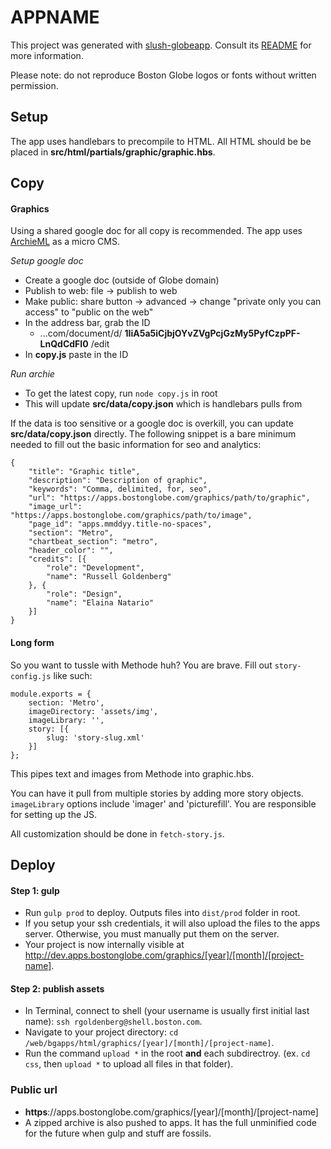# APPNAME

This project was generated with [slush-globeapp](https://github.com/BostonGlobe/slush-globeapp). Consult its [README](https://github.com/BostonGlobe/slush-globeapp) for more information.

Please note: do not reproduce Boston Globe logos or fonts without written permission.

## Setup
The app uses handlebars to precompile to HTML. All HTML should be be placed in **src/html/partials/graphic/graphic.hbs**.

## Copy

#### Graphics
Using a shared google doc for all copy is recommended. The app uses [ArchieML](http://archieml.org) as a micro CMS.

*Setup google doc*
- Create a google doc (outside of Globe domain)
- Publish to web: file -> publish to web
- Make public: share button -> advanced -> change "private only you can access" to "public on the web"
- In the address bar, grab the ID
	- ...com/document/d/ **1IiA5a5iCjbjOYvZVgPcjGzMy5PyfCzpPF-LnQdCdFI0** /edit
- In **copy.js** paste in the ID

*Run archie*
- To get the latest copy, run `node copy.js` in root
- This will update **src/data/copy.json** which is handlebars pulls from

If the data is too sensitive or a google doc is overkill, you can update **src/data/copy.json** directly. The following snippet is a bare minimum needed to fill out the basic information for seo and analytics:

```
{
	"title": "Graphic title",
	"description": "Description of graphic",
	"keywords": "Comma, delimited, for, seo",
	"url": "https://apps.bostonglobe.com/graphics/path/to/graphic",
	"image_url": "https://apps.bostonglobe.com/graphics/path/to/image",
	"page_id": "apps.mmddyy.title-no-spaces",
	"section": "Metro",
	"chartbeat_section": "metro",
	"header_color": "",
	"credits": [{
		"role": "Development",
		"name": "Russell Goldenberg"
	}, {
		"role": "Design",
		"name": "Elaina Natario"
	}]
}
```

#### Long form 
So you want to tussle with Methode huh? You are brave. Fill out `story-config.js` like such: 

```
module.exports = {
	section: 'Metro',
	imageDirectory: 'assets/img',
	imageLibrary: '',
	story: [{
		slug: 'story-slug.xml' 
	}]
};

```

This pipes text and images from Methode into graphic.hbs.

You can have it pull from multiple stories by adding more story objects. `imageLibrary` options include 'imager' and 'picturefill'. You are responsible for setting up the JS.

All customization should be done in `fetch-story.js`.

## Deploy
#### Step 1: gulp 
- Run `gulp prod` to deploy. Outputs files into `dist/prod` folder in root. 
- If you setup your ssh credentials, it will also upload the files to the apps server. Otherwise, you must manually put them on the server.
- Your project is now internally visible at http://dev.apps.bostonglobe.com/graphics/[year]/[month]/[project-name].

#### Step 2: publish assets
- In Terminal, connect to shell (your username is usually first initial last name): `ssh rgoldenberg@shell.boston.com`.
- Navigate to your project directory: `cd /web/bgapps/html/graphics/[year]/[month]/[project-name]`.
- Run the command `upload *` in the root **and** each subdirectroy. (ex. `cd css`, then `upload *` to upload all files in that folder).

### Public url
- **https**://apps.bostonglobe.com/graphics/[year]/[month]/[project-name]
- A zipped archive is also pushed to apps. It has the full unminified code for the future when gulp and stuff are fossils.